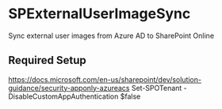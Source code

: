 # SPExternalUserImageSync
Sync external user images from Azure AD to SharePoint Online

## Required Setup
https://docs.microsoft.com/en-us/sharepoint/dev/solution-guidance/security-apponly-azureacs
Set-SPOTenant -DisableCustomAppAuthentication $false
